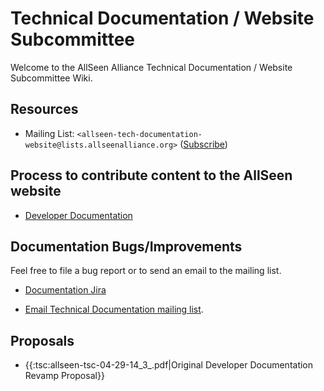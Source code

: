 # Technical Documentation / Website Subcommittee

Welcome to the AllSeen Alliance Technical Documentation / Website Subcommittee Wiki.

## Resources


*  Mailing List: `<allseen-tech-documentation-website@lists.allseenalliance.org>` ([Subscribe](https///lists.allseenalliance.org/mailman/listinfo/allseen-tech-documentation-website))

## Process to contribute content to the AllSeen website


*  [Developer Documentation](tsc/technical_documentation/webdocs)

## Documentation Bugs/Improvements

Feel free to file a bug report or to send an email to the mailing list.


*  [Documentation Jira](https///jira.allseenalliance.org/browse/ASADOC)

*  [Email Technical Documentation mailing list](allseen-tech-documentation-website@lists.allseenalliance.org).

## Proposals


*  {{:tsc:allseen-tsc-04-29-14_3_.pdf|Original Developer Documentation Revamp Proposal}}
